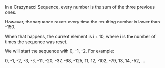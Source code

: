 In a Crazynacci Sequence, every number is the sum of the three previous ones. 

However, the sequence resets every time the resulting number is lower than -150. 

When that happens, the current element is i + 10, where i is the number of times the sequence was reset.

We will start the sequence with 0, -1, -2. For example:

0, -1, -2, -3, -6, -11, -20, -37, -68, -125, 11, 12, -102, -79, 13, 14, -52, ...
